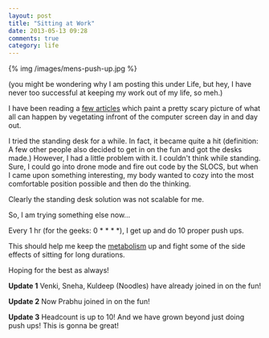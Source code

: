 ```yaml
---
layout: post
title: "Sitting at Work"
date: 2013-05-13 09:28
comments: true
category: life
---
```


{% img /images/mens-push-up.jpg %}

(you might be wondering why I am posting this under Life, but hey, I have never too successful at keeping my work out of my life, so meh.)

I have been reading a [few articles](https://www.google.com/search?q=sitting+at+work+health+risks) which paint a pretty scary picture of what all can happen by vegetating infront of the computer screen day in and day out.

I tried the standing desk for a while. In fact, it became quite a hit (definition: A few other people also decided to get in on the fun and got the desks made.) However, I had a little problem with it. I couldn't think while standing. Sure, I could go into drone mode and fire out code by the SLOCS, but when I came upon something interesting, my body wanted to cozy into the most comfortable position possible and then do the thinking.

Clearly the standing desk solution was not scalable for me.

So, I am trying something else now...

Every 1 hr (for the geeks: 0 * * * *), I get up and do 10 proper push ups.

This should help me keep the [metabolism](http://en.wikipedia.org/wiki/Basal_metabolic_rate) up and fight some of the side effects of sitting for long durations.

Hoping for the best as always!

**Update 1**
Venki, Sneha, Kuldeep (Noodles) have already joined in on the fun!

**Update 2**
Now Prabhu joined in on the fun!

**Update 3**
Headcount is up to 10! And we have grown beyond just doing push ups! This is gonna be great!
